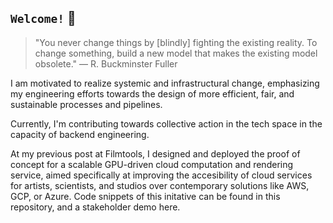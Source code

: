 ## `Welcome!` 👋

> "You never change things by [blindly] fighting the existing reality. To change something, build a new model that makes the existing model obsolete." — R. Buckminster Fuller


I am motivated to realize systemic and infrastructural change, emphasizing my engineering efforts towards the design of more efficient, fair, and sustainable processes and pipelines.

Currently, I'm contributing towards collective action in the tech space in the capacity of backend engineering. 

At my previous post at Filmtools, I designed and deployed the proof of concept for a scalable GPU-driven cloud computation and rendering service, aimed specifically at improving the accesibility of cloud services for artists, scientists, and studios over contemporary solutions like AWS, GCP, or Azure. Code snippets of this initative can be found in this repository, and a stakeholder demo here.
